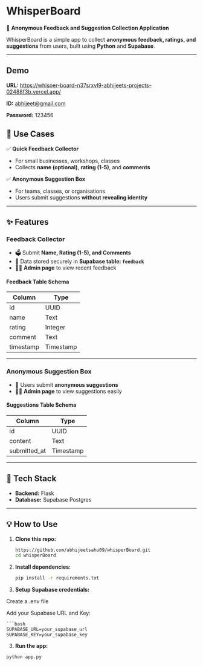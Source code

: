 # WhisperBoard

📝 **Anonymous Feedback and Suggestion Collection Application**

WhisperBoard is a simple app to collect **anonymous feedback, ratings, and suggestions** from users, built using **Python** and **Supabase**.

---

## Demo
**URL:** https://whisper-board-n37srxvl9-abhijeets-projects-02488f3b.vercel.app/

**ID:** abhijeet@gmail.com

**Password:** 123456

## 🚀 Use Cases

✅ **Quick Feedback Collector**

- For small businesses, workshops, classes
- Collects **name (optional)**, **rating (1-5)**, and **comments**

✅ **Anonymous Suggestion Box**

- For teams, classes, or organisations
- Users submit suggestions **without revealing identity**

---

## ✨ Features

### Feedback Collector

- 🗳️ Submit **Name, Rating (1-5), and Comments**
- 💾 Data stored securely in **Supabase table: `feedback`**
- 👨‍💻 **Admin page** to view recent feedback

#### Feedback Table Schema

| Column    | Type       |
|-----------|------------|
| id        | UUID       |
| name      | Text       |
| rating    | Integer    |
| comment   | Text       |
| timestamp | Timestamp  |

---

### Anonymous Suggestion Box

- 📝 Users submit **anonymous suggestions**
- 👨‍💻 **Admin page** to view suggestions easily

#### Suggestions Table Schema

| Column       | Type       |
|--------------|------------|
| id           | UUID       |
| content      | Text       |
| submitted_at | Timestamp  |

---

## 🔧 Tech Stack

- **Backend:** Flask
- **Database:** Supabase Postgres


---

## 💡 How to Use

1. **Clone this repo:**

   ```bash
   https://github.com/abhijeetsahu09/whisperBoard.git
   cd whisperBoard

2. **Install dependencies:**

    ```bash
    pip install -r requirements.txt

3. **Setup Supabase credentials:**

Create a .env file

Add your Supabase URL and Key:

    ```bash
    SUPABASE_URL=your_supabase_url
    SUPABASE_KEY=your_supabase_key

3. **Run the app:**

 ```bash
 python app.py

